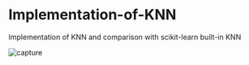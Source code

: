 # Implementation-of-KNN
Implementation of KNN and comparison with scikit-learn built-in KNN

![capture](https://user-images.githubusercontent.com/17634162/36300882-216f71f6-132d-11e8-8e5a-9ccc6815c970.JPG)
